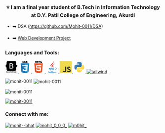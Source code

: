 <h3 align="center">⭐ I am a final year student of B.Tech in Information Technology <br> at D.Y. Patil College of Engineering, Akurdi</h3>

- ➡️ DSA (https://github.com/Mohit-0011/DSA)

- ➡️ [Web Development Project](https://github.com/Mohit-0011/Frontend_Projects)


<h3 align="left">Languages and Tools:</h3>
<p align="left"> <a href="https://getbootstrap.com" target="_blank" rel="noreferrer"> <img src="https://raw.githubusercontent.com/devicons/devicon/master/icons/bootstrap/bootstrap-plain-wordmark.svg" alt="bootstrap" width="40" height="40"/> </a> <a href="https://www.w3schools.com/css/" target="_blank" rel="noreferrer"> <img src="https://raw.githubusercontent.com/devicons/devicon/master/icons/css3/css3-original-wordmark.svg" alt="css3" width="40" height="40"/> </a> <a href="https://www.w3.org/html/" target="_blank" rel="noreferrer"> <img src="https://raw.githubusercontent.com/devicons/devicon/master/icons/html5/html5-original-wordmark.svg" alt="html5" width="40" height="40"/> </a> <a href="https://www.java.com" target="_blank" rel="noreferrer"> <img src="https://raw.githubusercontent.com/devicons/devicon/master/icons/java/java-original.svg" alt="java" width="40" height="40"/> </a> <a href="https://developer.mozilla.org/en-US/docs/Web/JavaScript" target="_blank" rel="noreferrer"> <img src="https://raw.githubusercontent.com/devicons/devicon/master/icons/javascript/javascript-original.svg" alt="javascript" width="40" height="40"/> </a> <a href="https://www.python.org" target="_blank" rel="noreferrer"> <img src="https://raw.githubusercontent.com/devicons/devicon/master/icons/python/python-original.svg" alt="python" width="40" height="40"/> </a> <a href="https://tailwindcss.com/" target="_blank" rel="noreferrer"> <img src="https://www.vectorlogo.zone/logos/tailwindcss/tailwindcss-icon.svg" alt="tailwind" width="40" height="40"/> </a> </p>


<p><img align="left" src="https://github-readme-stats.vercel.app/api/top-langs?username=mohit-0011&show_icons=true&locale=en&layout=compact" alt="mohit-0011" /></p>

<p>&nbsp;<img align="center" src="https://github-readme-stats.vercel.app/api?username=mohit-0011&show_icons=true&locale=en" alt="mohit-0011" /></p>

<p><img align="center" src="https://github-readme-streak-stats.herokuapp.com/?user=mohit-0011&" alt="mohit-0011" /></p>

<p align="left"> <a href="https://github.com/ryo-ma/github-profile-trophy"><img src="https://github-profile-trophy.vercel.app/?username=mohit-0011" alt="mohit-0011" /></a> </p>


<h3 align="left">Connect with me:</h3>
<p align="left">
<a href="https://linkedin.com/in/mohit--bhat" target="blank"><img align="center" src="https://raw.githubusercontent.com/rahuldkjain/github-profile-readme-generator/master/src/images/icons/Social/linked-in-alt.svg" alt="mohit--bhat" height="30" width="40" /></a>
<a href="https://instagram.com/mohit_0_0_0_" target="blank"><img align="center" src="https://raw.githubusercontent.com/rahuldkjain/github-profile-readme-generator/master/src/images/icons/Social/instagram.svg" alt="mohit_0_0_0_" height="30" width="40" /></a>
<a href="https://www.leetcode.com/m0hit_" target="blank"><img align="center" src="https://raw.githubusercontent.com/rahuldkjain/github-profile-readme-generator/master/src/images/icons/Social/leet-code.svg" alt="m0hit_" height="30" width="40" /></a>
</p>
